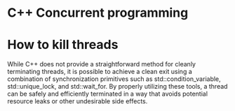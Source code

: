 # C++ Concurrent programming
# How to kill threads
While C++ does not provide a straightforward method for cleanly terminating threads, 
it is possible to achieve a clean exit using a combination of synchronization primitives such as std::condition_variable, 
std::unique_lock, and std::wait_for. By properly utilizing these tools, 
a thread can be safely and efficiently terminated in a way that avoids potential resource leaks or other undesirable side effects.
